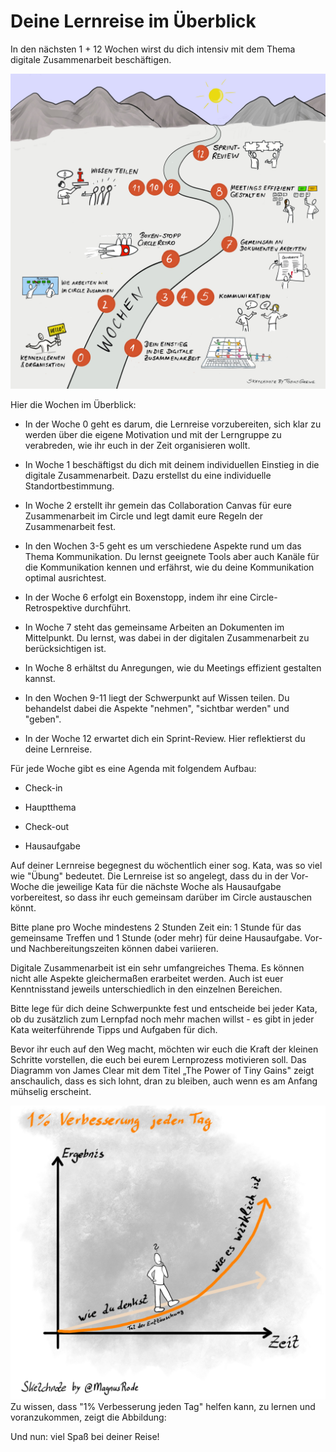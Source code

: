 # Deine Lernreise im Überblick

In den nächsten 1 + 12 Wochen wirst du dich intensiv mit dem Thema
digitale Zusammenarbeit beschäftigen.

![](images/Roadmap_Digitale_Zusammenarbeit.jpg)

Hier die Wochen im Überblick:

-   In der Woche 0 geht es darum, die Lernreise vorzubereiten, sich klar
    zu werden über die eigene Motivation und mit der Lerngruppe zu
    verabreden, wie ihr euch in der Zeit organisieren wollt.

-   In Woche 1 beschäftigst du dich mit deinem individuellen Einstieg in
    die digitale Zusammenarbeit. Dazu erstellst du eine individuelle
    Standortbestimmung.

-   In Woche 2 erstellt ihr gemein das Collaboration Canvas für eure
    Zusammenarbeit im Circle und legt damit eure Regeln der
    Zusammenarbeit fest.

-   In den Wochen 3-5 geht es um verschiedene Aspekte rund um das Thema
    Kommunikation. Du lernst geeignete Tools aber auch Kanäle für die
    Kommunikation kennen und erfährst, wie du deine Kommunikation
    optimal ausrichtest.

-   In der Woche 6 erfolgt ein Boxenstopp, indem ihr eine
    Circle-Retrospektive durchführt.

-   In Woche 7 steht das gemeinsame Arbeiten an Dokumenten im
    Mittelpunkt. Du lernst, was dabei in der digitalen Zusammenarbeit zu
    berücksichtigen ist.

-   In Woche 8 erhältst du Anregungen, wie du Meetings effizient
    gestalten kannst.

-   In den Wochen 9-11 liegt der Schwerpunkt auf Wissen teilen. Du
    behandelst dabei die Aspekte "nehmen", "sichtbar werden" und
    "geben".

-   In der Woche 12 erwartet dich ein Sprint-Review. Hier reflektierst
    du deine Lernreise.

Für jede Woche gibt es eine Agenda mit folgendem Aufbau:

-   Check-in

-   Hauptthema

-   Check-out

-   Hausaufgabe

Auf deiner Lernreise begegnest du wöchentlich einer sog. Kata, was so
viel wie "Übung" bedeutet. Die Lernreise ist so angelegt, dass du in
der Vor-Woche die jeweilige Kata für die nächste Woche als Hausaufgabe
vorbereitest, so dass ihr euch gemeinsam darüber im Circle austauschen
könnt.

Bitte plane pro Woche mindestens 2 Stunden Zeit ein: 1 Stunde für das
gemeinsame Treffen und 1 Stunde (oder mehr) für deine Hausaufgabe. Vor-
und Nachbereitungszeiten können dabei variieren.

Digitale Zusammenarbeit ist ein sehr umfangreiches Thema. Es können
nicht alle Aspekte gleichermaßen erarbeitet werden. Auch ist euer
Kenntnisstand jeweils unterschiedlich in den einzelnen Bereichen.

Bitte lege für dich deine Schwerpunkte fest und entscheide bei jeder
Kata, ob du zusätzlich zum Lernpfad noch mehr machen willst - es gibt in
jeder Kata weiterführende Tipps und Aufgaben für dich.

Bevor ihr euch auf den Weg macht, möchten wir euch die Kraft der kleinen
Schritte vorstellen, die euch bei eurem Lernprozess motivieren soll. Das
Diagramm von James Clear mit dem Titel „The Power of Tiny Gains" zeigt
anschaulich, dass es sich lohnt, dran zu bleiben, auch wenn es am Anfang
mühselig erscheint.

![](images/lernOS_Verbessung.png)
Zu wissen, dass "1% Verbesserung jeden Tag" helfen kann,
zu lernen und voranzukommen, zeigt die Abbildung:

Und nun: viel Spaß bei deiner Reise!